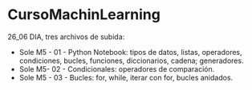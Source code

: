 # CursoMachinLearning
26_06 DIA, tres archivos de subida:
- Sole M5 - 01 - Python Notebook: 
        tipos de datos, listas, operadores, condiciones, bucles, funciones, diccionarios, cadena; generadores. 
- Sole M5- 02 - Condicionales:
        operadores de comparación. 
- Sole M5 - 03 - Bucles:
        for, while, iterar con for, bucles anidados.
